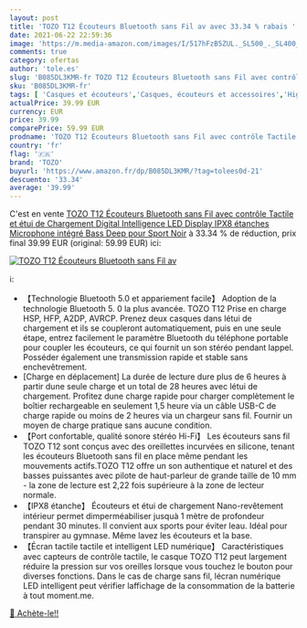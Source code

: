 ```yaml
---
layout: post
title: 'TOZO T12 Écouteurs Bluetooth sans Fil av avec 33.34 % rabais '
date: 2021-06-22 22:59:36
image: 'https://m.media-amazon.com/images/I/517hFzB5ZUL._SL500_._SL400_.jpg'
comments: true
category: ofertas
author: 'tole.es'
slug: 'B085DL3KMR-fr TOZO T12 Écouteurs Bluetooth sans Fil avec contrôle...'
sku: 'B085DL3KMR-fr'
tags: [ 'Casques et écouteurs','Casques, écouteurs et accessoires','High-Tech','tozo', ]
actualPrice: 39.99 EUR
currency: EUR
price: 39.99
comparePrice: 59.99 EUR
prodname: 'TOZO T12 Écouteurs Bluetooth sans Fil avec contrôle Tactile et étui de Chargement Digital Intelligence LED Display IPX8 étanches Microphone intégré Bass Deep pour Sport Noir'
country: 'fr'
flag: '🇫🇷'
brand: 'TOZO'
buyurl: 'https://www.amazon.fr/dp/B085DL3KMR/?tag=tolees0d-21'
descuento: '33.34'
average: '39.99'
---
```


C'est en vente [TOZO T12 Écouteurs Bluetooth sans Fil avec contrôle Tactile et étui de Chargement Digital Intelligence LED Display IPX8 étanches Microphone intégré Bass Deep pour Sport Noir](https://www.amazon.fr/dp/B085DL3KMR/?tag=tolees0d-21)  à  33.34 % de réduction, prix final  39.99 EUR (original: 59.99 EUR) ici:

[![TOZO T12 Écouteurs Bluetooth sans Fil av](https://m.media-amazon.com/images/I/517hFzB5ZUL._SL500_._SL400_.jpg)](https://www.amazon.fr/dp/B085DL3KMR/?tag=tolees0d-21)

ℹ️:

- 【Technologie Bluetooth 5.0 et appariement facile】 Adoption de la technologie Bluetooth 5. 0 la plus avancée. TOZO T12 Prise en charge HSP, HFP, A2DP, AVRCP. Prenez deux casques dans létui de chargement et ils se coupleront automatiquement, puis en une seule étape, entrez facilement le paramètre Bluetooth du téléphone portable pour coupler les écouteurs, ce qui fournit un son stéréo pendant lappel. Posséder également une transmission rapide et stable sans enchevêtrement.
- [Charge en déplacement] La durée de lecture dure plus de 6 heures à partir dune seule charge et un total de 28 heures avec létui de chargement. Profitez dune charge rapide pour charger complètement le boîtier rechargeable en seulement 1,5 heure via un câble USB-C de charge rapide ou moins de 2 heures via un chargeur sans fil. Fournir un moyen de charge pratique sans aucune condition.
- 【Port confortable, qualité sonore stéréo Hi-Fi】 Les écouteurs sans fil TOZO T12 sont conçus avec des oreillettes incurvées en silicone, tenant les écouteurs Bluetooth sans fil en place même pendant les mouvements actifs.TOZO T12 offre un son authentique et naturel et des basses puissantes avec pilote de haut-parleur de grande taille de 10 mm - la zone de lecture est 2,22 fois supérieure à la zone de lecteur normale.
- 【IPX8 étanche】 Écouteurs et étui de chargement Nano-revêtement intérieur permet dimperméabiliser jusquà 1 mètre de profondeur pendant 30 minutes. Il convient aux sports pour éviter leau. Idéal pour transpirer au gymnase. Même lavez les écouteurs et la base.
- 【Écran tactile tactile et intelligent LED numérique】 Caractéristiques avec capteurs de contrôle tactile, le casque TOZO T12 peut largement réduire la pression sur vos oreilles lorsque vous touchez le bouton pour diverses fonctions. Dans le cas de charge sans fil, lécran numérique LED intelligent peut vérifier laffichage de la consommation de la batterie à tout moment.me.

[🛒 Achète-le!!](https://www.amazon.fr/dp/B085DL3KMR/?tag=tolees0d-21)
